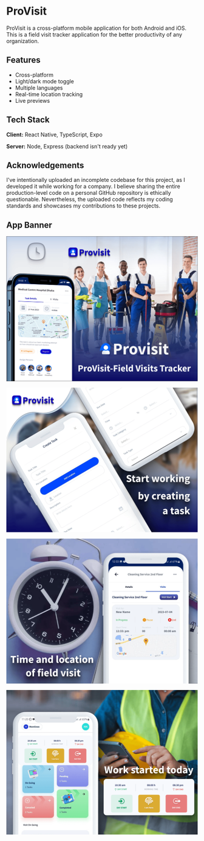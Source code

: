 
# ProVisit

ProVisit is a cross-platform mobile application for both Android and iOS. This is a field visit tracker application for the better productivity of any organization.


## Features

- Cross-platform
- Light/dark mode toggle
- Multiple languages
- Real-time location tracking
- Live previews



## Tech Stack

**Client:** React Native, TypeScript, Expo

**Server:** Node, Express (backend isn't ready yet)

## Acknowledgements

I've intentionally uploaded an incomplete codebase for this project, as I developed it while working for a company. I believe sharing the entire production-level code on a personal GitHub repository is ethically questionable. 
Nevertheless, the uploaded code reflects my coding standards and showcases my contributions to these projects. 

## App Banner

![Banner 1](https://github.com/h-Hasib/ProVisit/blob/main/app-banner/provisit-field%20visit%20tracker%20app.png)

![Banner 2](https://github.com/h-Hasib/ProVisit/blob/main/app-banner/Create%20new%20task.png)

![Banner 3](https://github.com/h-Hasib/ProVisit/blob/main/app-banner/visit%20app.png)

![Banner 4](https://github.com/h-Hasib/ProVisit/blob/main/app-banner/Visit%20Home%20screen.png)
